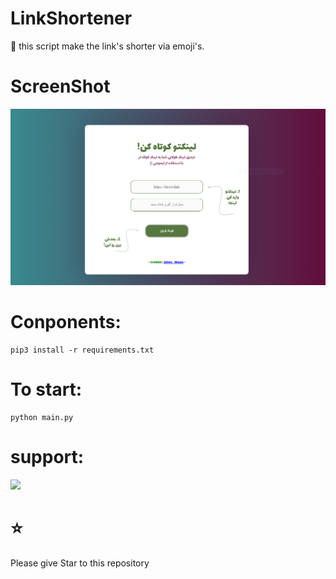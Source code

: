 # LinkShortener
🔧 this script make the link's shorter via emoji's. 

# ScreenShot
![Screenshot](ScreenShot.png)

# Conponents:

```
pip3 install -r requirements.txt
```


# To start:

```
python main.py
```


# support:
<a href="https://www.coffeete.ir/cumoon"><img class="img-fluid" src="https://coffeebede.ir/DashboardTemplateV2/app-assets/images/banner/default-yellow.svg" /></a>


# ⭐
Please give Star to this repository
